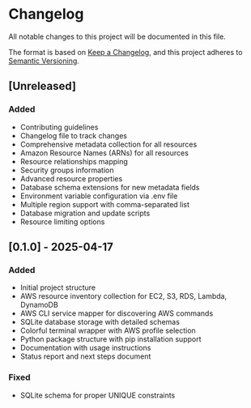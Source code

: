 # Changelog

All notable changes to this project will be documented in this file.

The format is based on [Keep a Changelog](https://keepachangelog.com/en/1.0.0/),
and this project adheres to [Semantic Versioning](https://semver.org/spec/v2.0.0.html).

## [Unreleased]

### Added
- Contributing guidelines
- Changelog file to track changes
- Comprehensive metadata collection for all resources
- Amazon Resource Names (ARNs) for all resources
- Resource relationships mapping
- Security groups information
- Advanced resource properties
- Database schema extensions for new metadata fields
- Environment variable configuration via .env file
- Multiple region support with comma-separated list
- Database migration and update scripts
- Resource limiting options

## [0.1.0] - 2025-04-17

### Added
- Initial project structure
- AWS resource inventory collection for EC2, S3, RDS, Lambda, DynamoDB
- AWS CLI service mapper for discovering AWS commands
- SQLite database storage with detailed schemas
- Colorful terminal wrapper with AWS profile selection
- Python package structure with pip installation support
- Documentation with usage instructions
- Status report and next steps document

### Fixed
- SQLite schema for proper UNIQUE constraints